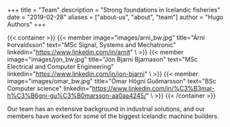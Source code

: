 +++
title = "Team"
description = "Strong foundations in Icelandic fisheries"
date = "2019-02-28"
aliases = ["about-us", "about", "team"]
author = "Hugo Authors"
+++

{{< container >}}
{{< member 
    image="images/arni_bw.jpg"
    title="Árni Þorvaldsson"
    text="MSc Signal, Systems and Mechatronic"
    linkedin="https://www.linkedin.com/in/arnit"
\ >}}
{{< member 
    image="images/jon_bw.jpg"
    title="Jón Bjarni Bjarnason"
    text="MSc Electrical and Computer Engineering"
    linkedin="https://www.linkedin.com/in/jon-bjarni"
\ >}}
{{< member 
    image="images/omar_bw.jpg"
    title="Ómar Högni Guðmarsson"
    text="BSc Computer science"
    linkedin="https://www.linkedin.com/in/%C3%B3mar-h%C3%B6gni-gu%C3%B0marsson-aa0aa4245/"
\ >}}
{{< /container >}}

Our team has an extensive background in industrial solutions,
and our members have worked for some of the biggest Icelandic
machine builders.